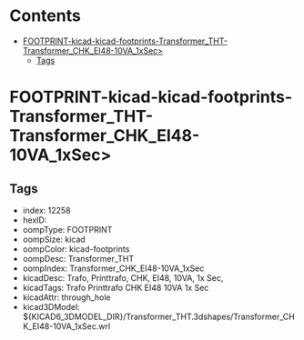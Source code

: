 



Contents
========

* [FOOTPRINT-kicad-kicad-footprints-Transformer_THT-Transformer_CHK_EI48-10VA_1xSec>](#footprint-kicad-kicad-footprints-transformer_tht-transformer_chk_ei48-10va_1xsec)
	* [Tags](#tags)

# FOOTPRINT-kicad-kicad-footprints-Transformer_THT-Transformer_CHK_EI48-10VA_1xSec>

## Tags

- index: 12258
- hexID: 
- oompType: FOOTPRINT
- oompSize: kicad
- oompColor: kicad-footprints
- oompDesc: Transformer_THT
- oompIndex: Transformer_CHK_EI48-10VA_1xSec
- kicadDesc: Trafo, Printtrafo, CHK, EI48, 10VA, 1x Sec,
- kicadTags: Trafo Printtrafo CHK EI48 10VA 1x Sec
- kicadAttr: through_hole
- kicad3DModel: ${KICAD6_3DMODEL_DIR}/Transformer_THT.3dshapes/Transformer_CHK_EI48-10VA_1xSec.wrl
